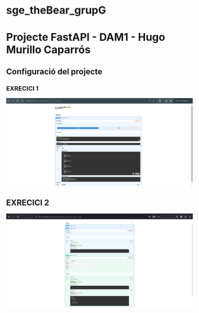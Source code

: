 # sge_theBear_grupG

# Projecte FastAPI - DAM1 - Hugo Murillo Caparrós
## Configuració del projecte

### EXRECICI 1
![alt text](image-7.png)

## EXRECICI 2
![img_7.png](img_7.png)









